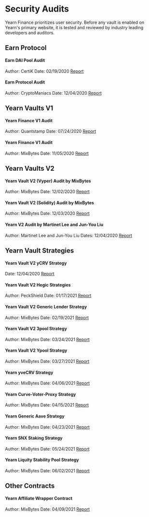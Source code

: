 # Security Audits

Yearn Finance prioritizes user security. Before any vault is enabled on Yearn's primary website, it is tested and reviewed by industry leading developers and auditors.

## Earn Protocol

#### Earn DAI Pool Audit

Author: CertiK
Date: 02/19/2020
[Report](https://github.com/yearn/yearn-security/raw/master/audits/202002_Certik_itoken/Certik%20-%20itoken-finance-audit-report-1.1.0.pdf)

#### Earn Protocol Audit

Author: CryptoManiacs
Date: 12/04/2020
[Report](https://github.com/yearn/yearn-security/raw/master/audits/202000_Mixed_yearn-finance/CryptoManiacs%20%20-%20Audit%20of%20iearn.finance%20by%20CryptoManiacs%20-%20HackMD.pdf)

## Yearn Vaults V1

#### Yearn Finance V1 Audit

Author: Quantstamp
Date: 07/24/2020
[Report](https://github.com/yearn/yearn-security/raw/master/audits/202007_Quantstamp_yearn-finance/Quantstamp%20-%20Yearn.Finance%20Security%20Review.pdf)

#### Yearn Finance V1 Audit

Author: MixBytes
Date: 11/05/2020
[Report](https://github.com/yearn/yearn-security/raw/master/audits/202011_MixBytes_vaultsv1/MixBytes%20-%20Yearn.Finance%20protocol%20v.1%20Smart%20Contracts%20Audit%20Security%20Audit%20Report.pdf)

## Yearn Vaults V2

#### Yearn Vault V2 (Vyper) Audit by MixBytes

Author: MixBytes
Date: 12/02/2020
[Report](https://github.com/yearn/yearn-security/raw/master/audits/202012_MixBytes_yearn-vaults/MixBytes_Yearn_Vault_v_2_Smart_Contract_Audit_Report_Vyper_part.pdf)

#### Yearn Vault V2 (Solidity) Audit by MixBytes

Author: MixBytes
Date: 12/03/2020
[Report](https://github.com/yearn/yearn-security/raw/master/audits/202012_MixBytes_yearn-vaults/MixBytes_Yearn_Vault_v_2_Smart_Contract_Audit_Report_Solidity_part.pdf)

#### Yearn V2 Audit by Martinet Lee and Jun-You Liu

Author: Martinet Lee and Jun-You Liu
Dates: 12/04/2020
[Report](https://github.com/yearn/yearn-security/raw/master/audits/202000_Mixed_yearn-finance/YearnV2_%20our%20gotcha%20notes%20-%20HackMD.pdf)

## Yearn Vault Strategies

#### Yearn Vault V2 yCRV Strategy

Date: 12/04/2020
[Report](https://github.com/yearn/yearn-security/raw/master/audits/202000_Mixed_yearn-finance/StrategyCurveYCRV.sol%20-%20HackMD.pdf)

#### Yearn Vault V2 Hegic Strategies

Author: PeckShield
Date: 01/17/2021
[Report](https://github.com/yearn/yearn-security/raw/master/audits/202101_Peckshield_yearn-strategies/PeckShield_Yearn_Strategies_v_2_Hegic_and_Dai_Smart_Contracts_Audit_Report.pdf)

#### Yearn Vault V2 Generic Lender Strategy

Author: MixBytes
Date: 02/19/2021
[Report](https://github.com/yearn/yearn-security/raw/master/audits/202102_MixBytes_yearn-generic-lender/MixBytes_YearnV2_generic_lender_strat_Smart_Contracts_Security_Audit_Report.pdf)

#### Yearn Vault V2 3pool Strategy

Author: MixBytes
Date: 03/24/2021
[Report](https://github.com/yearn/yearn-security/blob/master/audits/202103_MixBytes_yearn-ypool-3pool/MixBytes_-_Yearn_Stablecoins_3pool_Contracts_Audit_Report.pdf)

#### Yearn Vault V2 Ypool Strategy

Author: MixBytes
Date: 03/27/2021
[Report](https://github.com/yearn/yearn-security/raw/master/audits/202103_MixBytes_yearn-ypool-3pool/MixBytes_-_Yearn_Stablecoins_Ypool_Contracts_Audit_Report.pdf)

#### Yearn yveCRV Strategy

Author: MixBytes
Date: 04/06/2021
[Report](https://github.com/yearn/yearn-security/raw/master/audits/202104_MixBytes_yearn-yvboost/MixBytes_-_Yearn_Yvboost_Contracts_Audit_Report.pdf)

#### Yearn Curve-Voter-Proxy Strategy

Author: MixBytes
Date: 04/15/2021
[Report](https://github.com/yearn/yearn-security/blob/master/audits/20210423_MixBytes_yearn_curve_voter_proxy/MixBytes_-_Curve_Voter_Proxy_Security_Audit_Report.pdf)

#### Yearn Generic Aave Strategy

Author: MixBytes
Date: 04/23/2021
[Report](https://github.com/yearn/yearn-security/raw/master/audits/20210428_MixBytes_yearn_generic_lender_aave/MixBytes_-_Yearn_Generic_Lender_Aave_Contracts_Audit_Report.pdf)

#### Yearn SNX Staking Strategy

Author: MixBytes
Date: 05/24/2021
[Report](https://github.com/yearn/yearn-security/raw/master/audits/20210526_MixBytes_yearn_strategies_snx/MixBytes_-_Yearn_Strategies_SNX_Contracts_Audit_Report.pdf)

#### Yearn Liquity Stability Pool Strategy

Author: MixBytes
Date: 06/02/2021
[Report](https://github.com/yearn/yearn-security/raw/master/audits/20210616_MixBytes_yearn_liquity_stabily_pool/MixBytes_-_Yearn_Liquity_stability_pool_Security_Audit_Report.pdf)

## Other Contracts

#### Yearn Affiliate Wrapper Contract

Author: MixBytes
Date: 04/09/2021
[Report](https://github.com/yearn/yearn-security/raw/master/audits/202104_MixBytes_yearn-v3-wrapper/MixBytes_-_Yearn_Vault_v.3_Wrapper_Smart_Contracts_Audit_Report.pdf)
